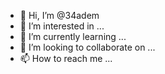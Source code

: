 - 👋 Hi, I’m @34adem
- 👀 I’m interested in ...
- 🌱 I’m currently learning ...
- 💞️ I’m looking to collaborate on ...
- 📫 How to reach me ...

<!---
34adem/34adem is a ✨ special ✨ repository because its `README.md` (this file) appears on your GitHub profile.
You can click the Preview link to take a look at your changes.
--->
